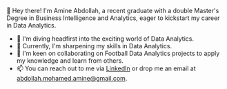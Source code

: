 👋 Hey there! I'm Amine Abdollah, a recent graduate with a double Master's Degree in Business Intelligence and Analytics, eager to kickstart my career in Data Analytics.

- 👀 I'm diving headfirst into the exciting world of Data Analytics.
- 🌱 Currently, I'm sharpening my skills in Data Analytics.
- 💼 I'm keen on collaborating on Football Data Analytics projects to apply my knowledge and learn from others.
- 📫 You can reach out to me via [LinkedIn](https://www.linkedin.com/in/abdollah-amine/) or drop me an email at abdollah.mohamed.amine@gmail.com.

<!---
amine-abdollah/amine-abdollah is a ✨ special ✨ repository because its `README.md` (this file) appears on your GitHub profile.
You can click the Preview link to take a look at your changes.
--->
